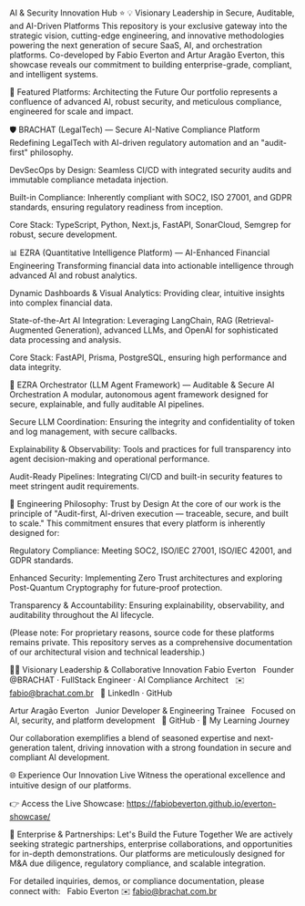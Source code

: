 AI & Security Innovation Hub ⭐
💡 Visionary Leadership in Secure, Auditable, and AI-Driven Platforms
This repository is your exclusive gateway into the strategic vision, cutting-edge engineering, and innovative methodologies powering the next generation of secure SaaS, AI, and orchestration platforms. Co-developed by Fabio Everton and Artur Aragão Everton, this showcase reveals our commitment to building enterprise-grade, compliant, and intelligent systems.

🚀 Featured Platforms: Architecting the Future
Our portfolio represents a confluence of advanced AI, robust security, and meticulous compliance, engineered for scale and impact.

🛡️ BRACHAT (LegalTech) — Secure AI-Native Compliance Platform
Redefining LegalTech with AI-driven regulatory automation and an "audit-first" philosophy.

DevSecOps by Design: Seamless CI/CD with integrated security audits and immutable compliance metadata injection.

Built-in Compliance: Inherently compliant with SOC2, ISO 27001, and GDPR standards, ensuring regulatory readiness from inception.

Core Stack: TypeScript, Python, Next.js, FastAPI, SonarCloud, Semgrep for robust, secure development.

📊 EZRA (Quantitative Intelligence Platform) — AI-Enhanced Financial Engineering
Transforming financial data into actionable intelligence through advanced AI and robust analytics.

Dynamic Dashboards & Visual Analytics: Providing clear, intuitive insights into complex financial data.

State-of-the-Art AI Integration: Leveraging LangChain, RAG (Retrieval-Augmented Generation), advanced LLMs, and OpenAI for sophisticated data processing and analysis.

Core Stack: FastAPI, Prisma, PostgreSQL, ensuring high performance and data integrity.

🧠 EZRA Orchestrator (LLM Agent Framework) — Auditable & Secure AI Orchestration
A modular, autonomous agent framework designed for secure, explainable, and fully auditable AI pipelines.

Secure LLM Coordination: Ensuring the integrity and confidentiality of token and log management, with secure callbacks.

Explainability & Observability: Tools and practices for full transparency into agent decision-making and operational performance.

Audit-Ready Pipelines: Integrating CI/CD and built-in security features to meet stringent audit requirements.

🔐 Engineering Philosophy: Trust by Design
At the core of our work is the principle of "Audit-first, AI-driven execution — traceable, secure, and built to scale." This commitment ensures that every platform is inherently designed for:

Regulatory Compliance: Meeting SOC2, ISO/IEC 27001, ISO/IEC 42001, and GDPR standards.

Enhanced Security: Implementing Zero Trust architectures and exploring Post-Quantum Cryptography for future-proof protection.

Transparency & Accountability: Ensuring explainability, observability, and auditability throughout the AI lifecycle.

(Please note: For proprietary reasons, source code for these platforms remains private. This repository serves as a comprehensive documentation of our architectural vision and technical leadership.)

👨‍💻 Visionary Leadership & Collaborative Innovation
Fabio Everton  
Founder @BRACHAT · FullStack Engineer · AI Compliance Architect  
✉️ fabio@brachat.com.br  
🔗 LinkedIn · GitHub

Artur Aragão Everton  
Junior Developer & Engineering Trainee  
Focused on AI, security, and platform development  
🔗 GitHub · 🧠 My Learning Journey

Our collaboration exemplifies a blend of seasoned expertise and next-generation talent, driving innovation with a strong foundation in secure and compliant AI development.

🌐 Experience Our Innovation Live
Witness the operational excellence and intuitive design of our platforms.

👉 Access the Live Showcase: https://fabiobeverton.github.io/everton-showcase/

🤝 Enterprise & Partnerships: Let's Build the Future Together
We are actively seeking strategic partnerships, enterprise collaborations, and opportunities for in-depth demonstrations. Our platforms are meticulously designed for M&A due diligence, regulatory compliance, and scalable integration.

For detailed inquiries, demos, or compliance documentation, please connect with:  
Fabio Everton ✉️ fabio@brachat.com.br
